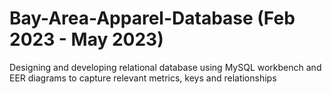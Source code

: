 # Bay-Area-Apparel-Database (Feb 2023 - May 2023)

Designing and developing relational database using MySQL workbench and EER diagrams to capture relevant metrics, keys and relationships
